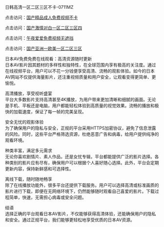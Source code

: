 日韩高清一区二区三区不卡-0711MZ  

点击访问：<a href="https://heiliaowzu4ur.pages.dev">国产精品成人免费视频不卡</a>  

点击访问：<a href="https://heiliaowt0d7p.pages.dev">国产激情对白一区二区三区四</a>  

点击访问：<a href="https://heiliaoxwd5i8.pages.dev">午夜爱爱免费视频无遮挡</a>  

点击访问：<a href="https://heiliaoxqkkct.pages.dev">国产亚洲一欧美一区二区三区</a>  

日本AV免费免费在线观看：高清资源随时更新  
日本AV影片因其题材的多样性和独特性，在全球范围内享有极高的关注度。通过在线视频平台，用户可以不花一分钱便享受高清、流畅的观影体验。如今的日本AV网站不仅提供海量影片，还注重视频质量和用户安全，让观看变得更简单、更愉悦。  

高清播放，享受视听盛宴  
平台大多数影片支持高清甚至4K播放，为用户带来更加清晰和细腻的画面。无论是手机、平板还是电脑，用户都能轻松体验到高质量的视觉效果。流畅的播放和极快的加载速度，保证了每一帧的完美呈现。  

安全无忧的观影体验  
为了确保用户的隐私与安全，正规的平台采用HTTPS加密协议，避免了信息泄露的风险。同时，这些平台严格筛选资源，杜绝恶意广告和病毒，给用户提供纯净的观看环境。  

种类丰富，满足多元需求  
无论你喜欢剧情片、素人作品，还是女忧专辑，平台都能提供广泛的影片选择。各种类别的影片应有尽有，确保用户可以根据个人喜好随心选择。此外，平台会定期更新内容，保持新鲜感和可选择性。  

离线下载，随时随地畅享  
除了在线播放功能外，很多平台还提供下载服务。用户可以选择高清或标准画质的影片进行下载，即便在无网络环境下，仍然能够随时观看自己喜爱的影片。下载过程简单，快速，无需担心病毒或安全问题。  


结语  
选择正确的平台观看日本AV影片，不仅能够获得高清体验，还能确保用户的隐私和安全。通过正规平台，我们能够更轻松地享受优质的日本AV资源。 


<span style="display:none;">[Canonical link]( )</span>
